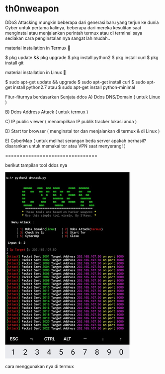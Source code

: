 # th0nweapon
DDoS Attacking
mungkin beberapa dari generasi baru yang terjun ke dunia Cyber untuk pertama kalinya, beberapa dari mereka kesulitan saat menginstal atau menjalankan perintah termux atau di terminal saya sediakan cara penginstalan nya sangat lah mudah..

material installation in Termux 🤖

$ pkg update && pkg upgrade $ pkg install python2 $ pkg install curl $ pkg install git

material installation in Linux 🤖

$ sudo apt-get update && upgrade $ sudo apt-get install curl $ sudo apt-get install python2.7 atau $ sudo apt-get install python-minimal

Fitur-fiturnya berdasarkan Senjata ddos
A) Ddos DNS/Domain ( untuk Linux )

B) Ddos Address Attack ( untuk termux )

C) IP public viewer ( menampilkan IP publik tracker lokasi anda )

D) Start tor browser ( menginstal tor dan menjalankan di termux & di Linux )

E) CyberMap ( untuk melihat serangan beda server apakah berhasil? disarankan untuk memakai tor atau VPN saat menyerang! )

================================
<p>
berikut tampilan tool ddos nya</p>
<img src="ddos.jpg" alt="termux" style="width: 400px; height: 600px; max-width: 100%;">

cara menggunakan nya di termux
